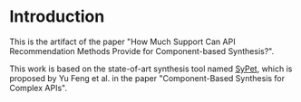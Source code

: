 # Introduction
This is the artifact of the paper "How Much Support Can API Recommendation Methods Provide for Component-based Synthesis?".

This work is based on the state-of-art synthesis tool named [SyPet](https://github.com/utopia-group/sypet), which is proposed by Yu Feng et al. in the paper "Component-Based Synthesis for Complex APIs".

